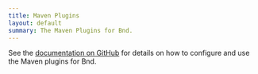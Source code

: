 ```yaml
---
title: Maven Plugins
layout: default
summary: The Maven Plugins for Bnd.
---
```


See the [documentation on GitHub][1] for details on how to configure and
use the Maven plugins for Bnd.

[1]: https://github.com/bndtools/bnd/blob/master/maven/README.md
